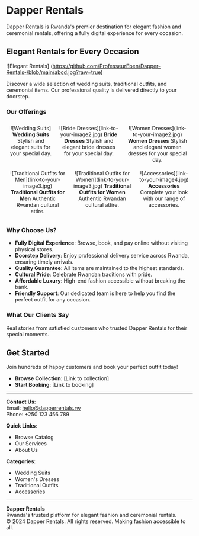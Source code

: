 # Dapper Rentals

Dapper Rentals is Rwanda's premier destination for elegant fashion and ceremonial rentals, offering a fully digital experience for every occasion.

## Elegant Rentals for Every Occasion

![Elegant Rentals]
(https://github.com/ProfesseurEben/Dapper-Rentals-/blob/main/abcd.jpg?raw=true)

Discover a wide selection of wedding suits, traditional outfits, and ceremonial items. Our professional quality is delivered directly to your doorstep.

### Our Offerings

<div style="display: flex; justify-content: space-around;">

  <div style="text-align: center; margin: 10px;">
    ![Wedding Suits]
    <strong>Wedding Suits</strong>  
    Stylish and elegant suits for your special day.
  </div>

  <div style="text-align: center; margin: 10px;">
    ![Bride Dresses](link-to-your-image2.jpg)  
    <strong>Bride Dresses</strong>  
    Stylish and elegant bride dresses for your special day.
  </div>

  <div style="text-align: center; margin: 10px;">
    ![Women Dresses](link-to-your-image2.jpg)  
    <strong>Women Dresses</strong>  
    Stylish and elegant women dresses for your special day.
  </div>

</div>

<div style="display: flex; justify-content: space-around;">

  <div style="text-align: center; margin: 10px;">
    ![Traditional Outfits for Men](link-to-your-image3.jpg)  
    <strong>Traditional Outfits for Men</strong>  
    Authentic Rwandan cultural attire.
  </div>

  <div style="text-align: center; margin: 10px;">
    ![Traditional Outfits for Women](link-to-your-image3.jpg)  
    <strong>Traditional Outfits for Women</strong>  
    Authentic Rwandan cultural attire.
  </div>

  <div style="text-align: center; margin: 10px;">
    ![Accessories](link-to-your-image4.jpg)  
    <strong>Accessories</strong>  
    Complete your look with our range of accessories.
  </div>

</div>

### Why Choose Us?
- **Fully Digital Experience**: Browse, book, and pay online without visiting physical stores.
- **Doorstep Delivery**: Enjoy professional delivery service across Rwanda, ensuring timely arrivals.
- **Quality Guarantee**: All items are maintained to the highest standards.
- **Cultural Pride**: Celebrate Rwandan traditions with pride.
- **Affordable Luxury**: High-end fashion accessible without breaking the bank.
- **Friendly Support**: Our dedicated team is here to help you find the perfect outfit for any occasion.

### What Our Clients Say
Real stories from satisfied customers who trusted Dapper Rentals for their special moments.

## Get Started
Join hundreds of happy customers and book your perfect outfit today!

- **Browse Collection**: [Link to collection]
- **Start Booking**: [Link to booking]

---

**Contact Us**:  
Email: hello@dapperrentals.rw  
Phone: +250 123 456 789  

**Quick Links**:  
- Browse Catalog  
- Our Services  
- About Us  

**Categories**:  
- Wedding Suits  
- Women's Dresses  
- Traditional Outfits  
- Accessories  

---

**Dapper Rentals**  
Rwanda's trusted platform for elegant fashion and ceremonial rentals.  
© 2024 Dapper Rentals. All rights reserved. Making fashion accessible to all.
